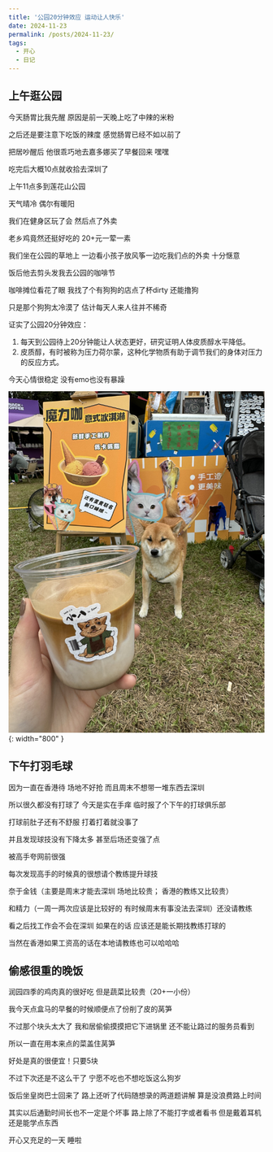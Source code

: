 ```yaml
---
title: '公园20分钟效应 运动让人快乐'
date: 2024-11-23
permalink: /posts/2024-11-23/
tags:
  - 开心
  - 日记
---
```


## 上午逛公园

今天肠胃比我先醒 原因是前一天晚上吃了中辣的米粉

之后还是要注意下吃饭的辣度 感觉肠胃已经不如以前了

把居吵醒后 他很乖巧地去嘉多娜买了早餐回来 嘿嘿

吃完后大概10点就收拾去深圳了

上午11点多到莲花山公园

天气晴冷 偶尔有暖阳 

我们在健身区玩了会 然后点了外卖 

老乡鸡竟然还挺好吃的 20+元一荤一素 

我们坐在公园的草地上 一边看小孩子放风筝一边吃我们点的外卖 十分惬意 

饭后他去剪头发我去公园的咖啡节 

咖啡摊位看花了眼 我找了个有狗狗的店点了杯dirty 还能撸狗

只是那个狗狗太冷漠了 估计每天人来人往并不稀奇

证实了公园20分钟效应：

1. 每天到公园待上20分钟能让人状态更好，研究证明人体皮质醇水平降低。
2. 皮质醇，有时被称为压力荷尔蒙，这种化学物质有助于调节我们的身体对压力的反应方式。

今天心情很稳定 没有emo也没有暴躁

![PARK](https://github.com/ninidiary/ninidiary.github.io/raw/master/images/IMG_6629.jpeg){: width="800" }


## 下午打羽毛球

因为一直在香港待 场地不好抢 而且周末不想带一堆东西去深圳

所以很久都没有打球了 今天是实在手痒 临时报了个下午的打球俱乐部

打球前肚子还有不舒服 打着打着就没事了

并且发现球技没有下降太多 甚至后场还变强了点 

被高手夸网前很强

每次发现高手的时候真的很想请个教练提升球技

奈于金钱（主要是周末才能去深圳 场地比较贵； 香港的教练又比较贵）

和精力（一周一两次应该是比较好的 有时候周末有事没法去深圳）还没请教练

看之后找工作会不会在深圳 如果在的话 应该还是能长期找教练打球的

当然在香港如果工资高的话在本地请教练也可以哈哈哈

## 偷感很重的晚饭

润园四季的鸡肉真的很好吃 但是蔬菜比较贵（20+一小份）

我今天点盒马的早餐的时候顺便点了份削了皮的莴笋

不过那个块头太大了 我和居偷偷摸摸把它下进锅里 还不能让路过的服务员看到 

所以一直在用本来点的菜盖住莴笋 

好处是真的很便宜！只要5块

不过下次还是不这么干了 宁愿不吃也不想吃饭这么狗岁

饭后坐皇岗巴士回来了 路上还听了代码随想录的两道题讲解 算是没浪费路上时间

其实以后通勤时间长也不一定是个坏事 路上除了不能打字或者看书 但是戴着耳机还是能学点东西

开心又充足的一天 睡啦


